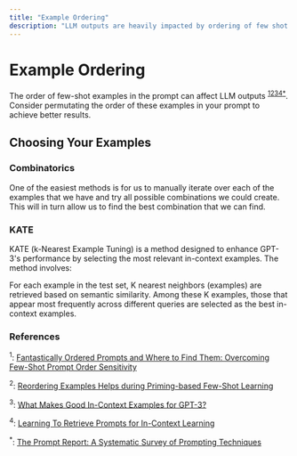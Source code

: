 ```yaml
---
title: "Example Ordering"
description: "LLM outputs are heavily impacted by ordering of few shot examples"
---
```


# Example Ordering

The order of few-shot examples in the prompt can affect LLM outputs <sup><a href="https://arxiv.org/abs/2104.08786">1</a><a href="https://arxiv.org/abs/2106.01751">2</a><a href="https://arxiv.org/abs/2101.06804">3</a><a href="https://aclanthology.org/2022.naacl-main.191/">4</a></sup><sup><a href="https://arxiv.org/abs/2406.06608">\*</a></sup>. Consider permutating the order of these examples in your prompt to achieve better results.

## Choosing Your Examples

### Combinatorics

One of the easiest methods is for us to manually iterate over each of the examples that we have and try all possible combinations we could create. This will in turn allow us to find the best combination that we can find.

### KATE

KATE (k-Nearest Example Tuning) is a method designed to enhance GPT-3's performance by selecting the most relevant in-context examples. The method involves:

For each example in the test set, K nearest neighbors (examples) are retrieved based on semantic similarity.
Among these K examples, those that appear most frequently across different queries are selected as the best in-context examples.

### References

<sup id="ref-1">1</sup>: [Fantastically Ordered Prompts and Where to Find Them: Overcoming Few-Shot Prompt Order Sensitivity](https://arxiv.org/abs/2104.08786)

<sup id="ref-1">2</sup>: [Reordering Examples Helps during Priming-based Few-Shot Learning](https://arxiv.org/abs/2106.01751)

<sup id="ref-1">3</sup>: [What Makes Good In-Context Examples for GPT-3?](https://arxiv.org/abs/2101.06804)

<sup id="ref-1">4</sup>: [Learning To Retrieve Prompts for In-Context Learning](https://aclanthology.org/2022.naacl-main.191/)

<sup id="ref-asterisk">\*</sup>: [The Prompt Report: A Systematic Survey of Prompting Techniques](https://arxiv.org/abs/2406.06608)
